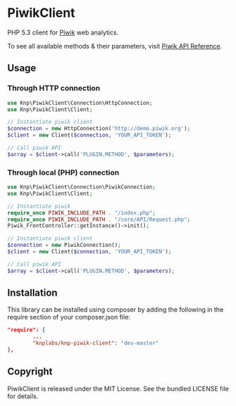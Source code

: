 PiwikClient
===========

PHP 5.3 client for [Piwik](http://piwik.org/) web analytics.

To see all available methods & their parameters, visit [Piwik API Reference](http://piwik.org/docs/analytics-api/reference/).


Usage
-----

### Through HTTP connection

```php
use Knp\PiwikClient\Connection\HttpConnection;
use Knp\PiwikClient\Client;

// Instantiate piwik client
$connection = new HttpConnection('http://demo.piwik.org');
$client = new Client($connection, 'YOUR_API_TOKEN');

// Call piwik API
$array = $client->call('PLUGIN.METHOD', $parameters);
```

### Through local (PHP) connection

```php
use Knp\PiwikClient\Connection\PiwikConnection;
use Knp\PiwikClient\Client;

// Instantiate piwik
require_once PIWIK_INCLUDE_PATH . "/index.php";
require_once PIWIK_INCLUDE_PATH . "/core/API/Request.php";
Piwik_FrontController::getInstance()->init();

// Instantiate piwik client
$connection = new PiwikConnection();
$client = new Client($connection, 'YOUR_API_TOKEN');

// Call piwik API
$array = $client->call('PLUGIN.METHOD', $parameters);
```


Installation
---------

This library can be installed using composer by adding the following in the require section of your composer.json file:

```json
"require": {
        ...
        "knplabs/knp-piwik-client": "dev-master"
},
```


Copyright
---------
PiwikClient is released under the MIT License. See the bundled LICENSE file for details.
